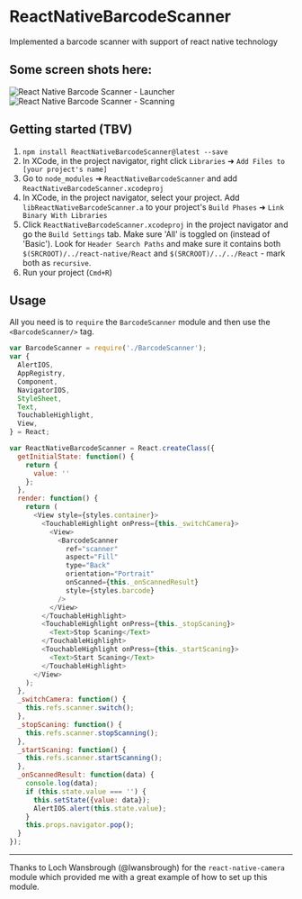 # ReactNativeBarcodeScanner
Implemented a barcode scanner with support of react native technology

## Some screen shots here:

![React Native Barcode Scanner - Launcher](http://i.imgur.com/6ddBIde.png)
![React Native Barcode Scanner - Scanning](http://i.imgur.com/6Effmbr.png)

## Getting started (TBV)
1. `npm install ReactNativeBarcodeScanner@latest --save`
2. In XCode, in the project navigator, right click `Libraries` ➜ `Add Files to [your project's name]`
3. Go to `node_modules` ➜ `ReactNativeBarcodeScanner` and add `ReactNativeBarcodeScanner.xcodeproj`
4. In XCode, in the project navigator, select your project. Add `libReactNativeBarcodeScanner.a` to your project's `Build Phases` ➜ `Link Binary With Libraries`
5. Click `ReactNativeBarcodeScanner.xcodeproj` in the project navigator and go the `Build Settings` tab. Make sure 'All' is toggled on (instead of 'Basic'). Look for `Header Search Paths` and make sure it contains both `$(SRCROOT)/../react-native/React` and `$(SRCROOT)/../../React` - mark both as `recursive`.
5. Run your project (`Cmd+R`)

## Usage
All you need is to `require` the `BarcodeScanner` module and then use the `<BarcodeScanner/>` tag.

```javascript
var BarcodeScanner = require('./BarcodeScanner');
var {
  AlertIOS,
  AppRegistry,
  Component,
  NavigatorIOS,
  StyleSheet,
  Text,
  TouchableHighlight,
  View,
} = React;

var ReactNativeBarcodeScanner = React.createClass({
  getInitialState: function() {
    return {
      value: ''
    };
  },
  render: function() {
    return (
      <View style={styles.container}>
        <TouchableHighlight onPress={this._switchCamera}>
          <View>
            <BarcodeScanner
              ref="scanner"
              aspect="Fill"
              type="Back"
              orientation="Portrait"
              onScanned={this._onScannedResult}
              style={styles.barcode}
            />
          </View>
        </TouchableHighlight>
        <TouchableHighlight onPress={this._stopScaning}>
          <Text>Stop Scaning</Text>
        </TouchableHighlight>
        <TouchableHighlight onPress={this._startScaning}>
          <Text>Start Scaning</Text>
        </TouchableHighlight>
      </View>
    );
  },
  _switchCamera: function() {
    this.refs.scanner.switch();
  },
  _stopScaning: function() {
    this.refs.scanner.stopScanning();
  },
  _startScaning: function() {
    this.refs.scanner.startScanning();
  },
  _onScannedResult: function(data) {
    console.log(data);
    if (this.state.value === '') {
      this.setState({value: data});
      AlertIOS.alert(this.state.value);
    }
    this.props.navigator.pop();
  }
});
```

------------
Thanks to Loch Wansbrough (@lwansbrough) for the `react-native-camera` module which provided me with a great example of how to set up this module.
